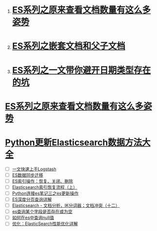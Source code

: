 1. # [ES系列之原来查看文档数量有这么多姿势](https://segmentfault.com/a/1190000022258926)

2. # [ES系列之嵌套文档和父子文档](https://segmentfault.com/a/1190000022161752)

3. # [ES系列之一文带你避开日期类型存在的坑](https://segmentfault.com/a/1190000022064788)



# [ES系列之原来查看文档数量有这么多姿势](https://blog.csdn.net/u011250186/article/details/125468593)



# [Python更新Elasticsearch数据方法大全]()



- [ ] [一文快速上手Logstash](https://elasticsearch.cn/article/6141)
- [ ] [ES数据同步迁移]()
- [ ] [ES索引操作：恢复、关闭、删除](https://blog.51cto.com/wutengfei/3333953)
- [ ] [Elasticsearch索引恢复流程（上）](https://www.dandelioncloud.cn/article/details/1486329895700779009)
- [ ] [Python连接es笔记三之es更新操作](https://blog.csdn.net/weixin_43354181/article/details/129456051)
- [ ] [ES深度分页查询详解](https://blog.csdn.net/w1014074794/article/details/119389765)
- [ ] [Elasticsearch - 文档分析，IK分词器；文档冲突（十二）](https://blog.csdn.net/MinggeQingchun/article/details/126768243)
- [ ] [es查询某个字段是否存在或为空](https://blog.csdn.net/qq_19891197/article/details/130288035)
- [ ] [如何在es中查询null值](https://blog.csdn.net/fu_huo_1993/article/details/128793935)
- [ ] [优化：ElasticSearch性能优化详解](https://pdai.tech/md/db/nosql-es/elasticsearch-y-peformance.html#cpu-%E9%85%8D%E7%BD%AE)
